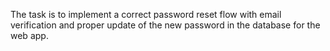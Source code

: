 The task is to implement a correct password reset flow with email verification and proper update of the new password in the database for the web app.
